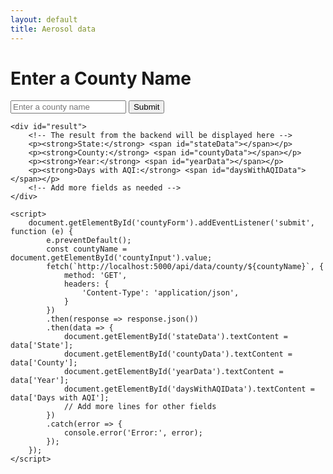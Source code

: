 ```yaml
---
layout: default
title: Aerosol data
---
```


<!DOCTYPE html>
<html>
<head>
    <title>County Input</title>
</head>
<body>
    <h1>Enter a County Name</h1>
    <form id="countyForm">
        <input type="text" id="countyInput" placeholder="Enter a county name">
        <button type="submit">Submit</button>
    </form>

    <div id="result">
        <!-- The result from the backend will be displayed here -->
        <p><strong>State:</strong> <span id="stateData"></span></p>
        <p><strong>County:</strong> <span id="countyData"></span></p>
        <p><strong>Year:</strong> <span id="yearData"></span></p>
        <p><strong>Days with AQI:</strong> <span id="daysWithAQIData"></span></p>
        <!-- Add more fields as needed -->
    </div>

    <script>
        document.getElementById('countyForm').addEventListener('submit', function (e) {
            e.preventDefault();
            const countyName = document.getElementById('countyInput').value;
            fetch(`http://localhost:5000/api/data/county/${countyName}`, {
                method: 'GET',
                headers: {
                    'Content-Type': 'application/json',
                }
            })
            .then(response => response.json())
            .then(data => {
                document.getElementById('stateData').textContent = data['State'];
                document.getElementById('countyData').textContent = data['County'];
                document.getElementById('yearData').textContent = data['Year'];
                document.getElementById('daysWithAQIData').textContent = data['Days with AQI'];
                // Add more lines for other fields
            })
            .catch(error => {
                console.error('Error:', error);
            });
        });
    </script>
</body>
</html>

